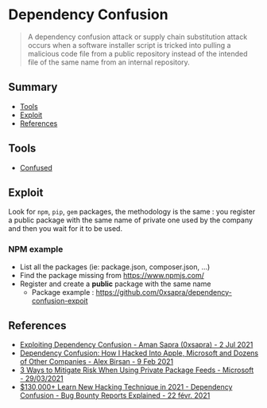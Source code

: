 # Dependency Confusion

> A dependency confusion attack or supply chain substitution attack occurs when a software installer script is tricked into pulling a malicious code file from a public repository instead of the intended file of the same name from an internal repository.

## Summary

* [Tools](#tools)
* [Exploit](#exploitation)
* [References](#references)


## Tools

* [Confused](https://github.com/visma-prodsec/confused)


## Exploit

Look for `npm`, `pip`, `gem` packages, the methodology is the same : you register a public package with the same name of private one used by the company and then you wait for it to be used.


### NPM example

* List all the packages (ie: package.json, composer.json, ...)
* Find the package missing from https://www.npmjs.com/
* Register and create a **public** package with the same name
    * Package example : https://github.com/0xsapra/dependency-confusion-expoit


## References

- [Exploiting Dependency Confusion - Aman Sapra (0xsapra) - 2 Jul 2021](https://0xsapra.github.io/website//Exploiting-Dependency-Confusion)
- [Dependency Confusion: How I Hacked Into Apple, Microsoft and Dozens of Other Companies - Alex Birsan - 9 Feb 2021](https://medium.com/@alex.birsan/dependency-confusion-4a5d60fec610)
- [3 Ways to Mitigate Risk When Using Private Package Feeds - Microsoft - 29/03/2021](https://web.archive.org/web/20210210121930/https://azure.microsoft.com/en-gb/resources/3-ways-to-mitigate-risk-using-private-package-feeds/)
- [$130,000+ Learn New Hacking Technique in 2021 - Dependency Confusion - Bug Bounty Reports Explained - 22 févr. 2021](https://www.youtube.com/watch?v=zFHJwehpBrU)